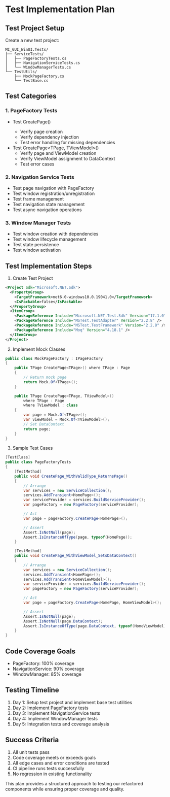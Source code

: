 # Test Implementation Plan

## Test Project Setup

Create a new test project:
```
MI_GUI_WinUI.Tests/
├── ServiceTests/
│   ├── PageFactoryTests.cs
│   ├── NavigationServiceTests.cs
│   └── WindowManagerTests.cs
└── TestUtils/
    ├── MockPageFactory.cs
    └── TestBase.cs
```

## Test Categories

### 1. PageFactory Tests
- Test CreatePage<TPage>()
  - Verify page creation
  - Verify dependency injection
  - Test error handling for missing dependencies
- Test CreatePage<TPage, TViewModel>()
  - Verify page and ViewModel creation
  - Verify ViewModel assignment to DataContext
  - Test error cases

### 2. Navigation Service Tests
- Test page navigation with PageFactory
- Test window registration/unregistration
- Test frame management
- Test navigation state management
- Test async navigation operations

### 3. Window Manager Tests
- Test window creation with dependencies
- Test window lifecycle management
- Test state persistence
- Test window activation

## Test Implementation Steps

1. Create Test Project
```xml
<Project Sdk="Microsoft.NET.Sdk">
  <PropertyGroup>
    <TargetFramework>net6.0-windows10.0.19041.0</TargetFramework>
    <IsPackable>false</IsPackable>
  </PropertyGroup>
  <ItemGroup>
    <PackageReference Include="Microsoft.NET.Test.Sdk" Version="17.1.0" />
    <PackageReference Include="MSTest.TestAdapter" Version="2.2.8" />
    <PackageReference Include="MSTest.TestFramework" Version="2.2.8" />
    <PackageReference Include="Moq" Version="4.18.1" />
  </ItemGroup>
</Project>
```

2. Implement Mock Classes
```csharp
public class MockPageFactory : IPageFactory
{
    public TPage CreatePage<TPage>() where TPage : Page
    {
        // Return mock page
        return Mock.Of<TPage>();
    }

    public TPage CreatePage<TPage, TViewModel>() 
        where TPage : Page
        where TViewModel : class
    {
        var page = Mock.Of<TPage>();
        var viewModel = Mock.Of<TViewModel>();
        // Set DataContext
        return page;
    }
}
```

3. Sample Test Cases
```csharp
[TestClass]
public class PageFactoryTests
{
    [TestMethod]
    public void CreatePage_WithValidType_ReturnsPage()
    {
        // Arrange
        var services = new ServiceCollection();
        services.AddTransient<HomePage>();
        var serviceProvider = services.BuildServiceProvider();
        var pageFactory = new PageFactory(serviceProvider);

        // Act
        var page = pageFactory.CreatePage<HomePage>();

        // Assert
        Assert.IsNotNull(page);
        Assert.IsInstanceOfType(page, typeof(HomePage));
    }

    [TestMethod]
    public void CreatePage_WithViewModel_SetsDataContext()
    {
        // Arrange
        var services = new ServiceCollection();
        services.AddTransient<HomePage>();
        services.AddTransient<HomeViewModel>();
        var serviceProvider = services.BuildServiceProvider();
        var pageFactory = new PageFactory(serviceProvider);

        // Act
        var page = pageFactory.CreatePage<HomePage, HomeViewModel>();

        // Assert
        Assert.IsNotNull(page);
        Assert.IsNotNull(page.DataContext);
        Assert.IsInstanceOfType(page.DataContext, typeof(HomeViewModel));
    }
}
```

## Code Coverage Goals

- PageFactory: 100% coverage
- NavigationService: 90% coverage
- WindowManager: 85% coverage

## Testing Timeline

1. Day 1: Setup test project and implement base test utilities
2. Day 2: Implement PageFactory tests
3. Day 3: Implement NavigationService tests
4. Day 4: Implement WindowManager tests
5. Day 5: Integration tests and coverage analysis

## Success Criteria

1. All unit tests pass
2. Code coverage meets or exceeds goals
3. All edge cases and error conditions are tested
4. CI pipeline runs tests successfully
5. No regression in existing functionality

This plan provides a structured approach to testing our refactored components while ensuring proper coverage and quality.